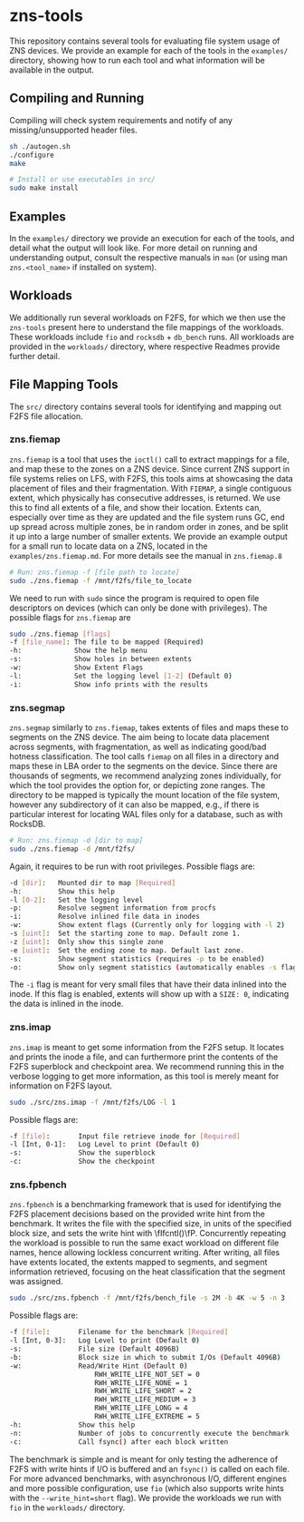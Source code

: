 # zns-tools

This repository contains several tools for evaluating file system usage of ZNS devices. We provide an example for each of the tools in the `examples/` directory, showing how to run each tool and what information will be available in the output.

## Compiling and Running

Compiling will check system requirements and notify of any missing/unsupported header files.

```bash
sh ./autogen.sh
./configure
make

# Install or use executables in src/ 
sudo make install
```

## Examples

In the `examples/` directory we provide an execution for each of the tools, and detail what the output will look like. For more detail on running and understanding output, consult the respective manuals in `man` (or using man `zns.<tool_name>` if installed on system).

## Workloads

 We additionally run several workloads on F2FS, for which we then use the `zns-tools` present here to understand the file mappings of the workloads. These workloads include `fio` and `rocksdb` + `db_bench` runs. All workloads are provided in the `workloads/` directory, where respective Readmes provide further detail.

## File Mapping Tools

The `src/` directory contains several tools for identifying and mapping out F2FS file allocation.

### zns.fiemap

`zns.fiemap` is a tool that uses the `ioctl()` call to extract mappings for a file, and map these to the zones on a ZNS device. Since current ZNS support in file systems relies on LFS, with F2FS, this tools aims at showcasing the data placement of files and their fragmentation. With `FIEMAP`, a single contiguous extent, which physically has consecutive addresses, is returned. We use this to find all extents of a file, and show their location. Extents can, especially over time as they are updated and the file system runs GC, end up spread across multiple zones, be in random order in zones, and be split it up into a large number of smaller extents. We provide an example output for a small run to locate data on a ZNS, located in the `examples/zns.fiemap.md`. For more details see the manual in `zns.fiemap.8`

```bash
# Run: zns.fiemap -f [file path to locate]
sudo ./zns.fiemap -f /mnt/f2fs/file_to_locate
```

We need to run with `sudo` since the program is required to open file descriptors on devices (which can only be done with privileges). The possible flags for `zns.fiemap` are

```bash
sudo ./zns.fiemap [flags]
-f [file_name]: The file to be mapped (Required)
-h:             Show the help menu
-s:             Show holes in between extents
-w:             Show Extent Flags
-l:             Set the logging level [1-2] (Default 0)
-i:             Show info prints with the results
```

### zns.segmap

`zns.segmap` similarly to `zns.fiemap`, takes extents of files and maps these to segments on the ZNS device. The aim being to locate data placement across segments, with fragmentation, as well as indicating good/bad hotness classification. The tool calls `fiemap` on all files in a directory and maps these in LBA order to the segments on the device. Since there are thousands of segments, we recommend analyzing zones individually, for which the tool provides the option for, or depicting zone ranges. The directory to be mapped is typically the mount location of the file system, however any subdirectory of it can also be mapped, e.g., if there is particular interest for locating WAL files only for a database, such as with RocksDB.

```bash
# Run: zns.fiemap -d [dir to map]
sudo ./zns.fiemap -d /mnt/f2fs/
```

Again, it requires to be run with root privileges. Possible flags are:

```bash
-d [dir]:   Mounted dir to map [Required]
-h:         Show this help
-l [0-2]:   Set the logging level
-p:         Resolve segment information from procfs
-i:         Resolve inlined file data in inodes
-w:         Show extent flags (Currently only for logging with -l 2)
-s [uint]:  Set the starting zone to map. Default zone 1.
-z [uint]:  Only show this single zone
-e [uint]:  Set the ending zone to map. Default last zone.
-s:         Show segment statistics (requires -p to be enabled)
-o:         Show only segment statistics (automatically enables -s flag)
```

The `-i` flag is meant for very small files that have their data inlined into the inode. If this flag is enabled, extents will show up with a `SIZE: 0`, indicating the data is inlined in the inode.

### zns.imap

`zns.imap` is meant to get some information from the F2FS setup. It locates and prints the inode a file, and can furthermore print the contents of the F2FS superblock and checkpoint area. We recommend running this in the verbose logging to get more information, as this tool is merely meant for information on F2FS layout.

```bash
sudo ./src/zns.imap -f /mnt/f2fs/LOG -l 1
```

Possible flags are:

```bash
-f [file]:       Input file retrieve inode for [Required]
-l [Int, 0-1]:   Log Level to print (Default 0)
-s:              Show the superblock
-c:              Show the checkpoint
```

### zns.fpbench

`zns.fpbench` is a benchmarking framework that is used for identifying the F2FS placement decisions based on the provided write hint from the benchmark. It writes the file with the specified size, in units of the specified block size, and sets the write hint with \fIfcntl()\fP. Concurrently repeating the workload is possible to run the same exact workload on different file names, hence allowing lockless concurrent writing. After writing, all files have extents located, the extents mapped to segments, and segment information retrieved, focusing on the heat classification that the segment was assigned.

```bash
sudo ./src/zns.fpbench -f /mnt/f2fs/bench_file -s 2M -b 4K -w 5 -n 3
```

Possible flags are:

```bash
-f [file]:       Filename for the benchmark [Required]
-l [Int, 0-3]:   Log Level to print (Default 0)
-s:              File size (Default 4096B)
-b:              Block size in which to submit I/Os (Default 4096B)
-w:              Read/Write Hint (Default 0)
                     RWH_WRITE_LIFE_NOT_SET = 0
                     RWH_WRITE_LIFE_NONE = 1
                     RWH_WRITE_LIFE_SHORT = 2
                     RWH_WRITE_LIFE_MEDIUM = 3
                     RWH_WRITE_LIFE_LONG = 4
                     RWH_WRITE_LIFE_EXTREME = 5
-h:              Show this help
-n:              Number of jobs to concurrently execute the benchmark
-c:              Call fsync() after each block written
```

The benchmark is simple and is meant for only testing the adherence of F2FS with write hints if I/O is buffered and an `fsync()` is called on each file. For more advanced benchmarks, with asynchronous I/O, different engines and more possible configuration, use `fio` (which also supports write hints with the `--write_hint=short` flag). We provide the workloads we run with `fio` in the `workloads/` directory.

